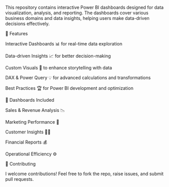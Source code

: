 This repository contains interactive Power BI dashboards designed for data visualization, analysis, and reporting. The dashboards cover various business domains and data insights, helping users make data-driven decisions effectively.


📌 Features

Interactive Dashboards 📊 for real-time data exploration

Data-driven Insights 📈 for better decision-making

Custom Visuals 🎨 to enhance storytelling with data

DAX & Power Query 💡 for advanced calculations and transformations

Best Practices 🏆 for Power BI development and optimization


🚀 Dashboards Included

Sales & Revenue Analysis 📉

Marketing Performance 📢

Customer Insights 🧑‍💼

Financial Reports 💰

Operational Efficiency ⚙️

🤝 Contributing

I welcome contributions! Feel free to fork the repo, raise issues, and submit pull requests.
